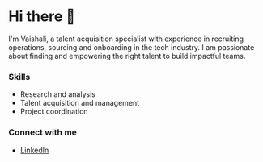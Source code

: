 # Hi there 👋
I'm Vaishali, a talent acquisition specialist with experience in recruiting operations, sourcing and onboarding in the tech industry. I am passionate about finding and empowering the right talent to build impactful teams.

### Skills
- Research and analysis
- Talent acquisition and management
- Project coordination

### Connect with me
- [LinkedIn](https://linkedin.com/in/your-profile)
